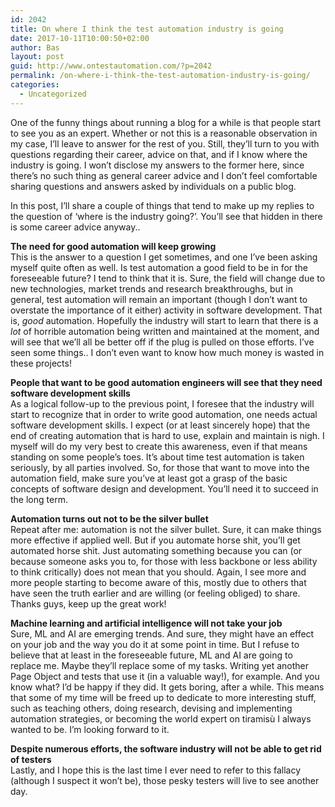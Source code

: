 ```yaml
---
id: 2042
title: On where I think the test automation industry is going
date: 2017-10-11T10:00:50+02:00
author: Bas
layout: post
guid: http://www.ontestautomation.com/?p=2042
permalink: /on-where-i-think-the-test-automation-industry-is-going/
categories:
  - Uncategorized
---
```

One of the funny things about running a blog for a while is that people start to see you as an expert. Whether or not this is a reasonable observation in my case, I&#8217;ll leave to answer for the rest of you. Still, they&#8217;ll turn to you with questions regarding their career, advice on that, and if I know where the industry is going. I won&#8217;t disclose my answers to the former here, since there&#8217;s no such thing as general career advice and I don&#8217;t feel comfortable sharing questions and answers asked by individuals on a public blog.

In this post, I&#8217;ll share a couple of things that tend to make up my replies to the question of &#8216;where is the industry going?&#8217;. You&#8217;ll see that hidden in there is some career advice anyway..

**The need for good automation will keep growing**  
This is the answer to a question I get sometimes, and one I&#8217;ve been asking myself quite often as well. Is test automation a good field to be in for the foreseeable future? I tend to think that it is. Sure, the field will change due to new technologies, market trends and research breakthroughs, but in general, test automation will remain an important (though I don&#8217;t want to overstate the importance of it either) activity in software development. That is, _good_ automation. Hopefully the industry will start to learn that there is a _lot_ of horrible automation being written and maintained at the moment, and will see that we&#8217;ll all be better off if the plug is pulled on those efforts. I&#8217;ve seen some things.. I don&#8217;t even want to know how much money is wasted in these projects!

**People that want to be good automation engineers will see that they need software development skills**  
As a logical follow-up to the previous point, I foresee that the industry will start to recognize that in order to write good automation, one needs actual software development skills. I expect (or at least sincerely hope) that the end of creating automation that is hard to use, explain and maintain is nigh. I myself will do my very best to create this awareness, even if that means standing on some people&#8217;s toes. It&#8217;s about time test automation is taken seriously, by all parties involved. So, for those that want to move into the automation field, make sure you&#8217;ve at least got a grasp of the basic concepts of software design and development. You&#8217;ll need it to succeed in the long term.

**Automation turns out not to be the silver bullet**  
Repeat after me: automation is not the silver bullet. Sure, it can make things more effective if applied well. But if you automate horse shit, you&#8217;ll get automated horse shit. Just automating something because you can (or because someone asks you to, for those with less backbone or less ability to think critically) does not mean that you should. Again, I see more and more people starting to become aware of this, mostly due to others that have seen the truth earlier and are willing (or feeling obliged) to share. Thanks guys, keep up the great work! 

**Machine learning and artificial intelligence will not take your job**  
Sure, ML and AI are emerging trends. And sure, they might have an effect on your job and the way you do it at some point in time. But I refuse to believe that at least in the foreseeable future, ML and AI are going to replace me. Maybe they&#8217;ll replace some of my tasks. Writing yet another Page Object and tests that use it (in a valuable way!), for example. And you know what? I&#8217;d be happy if they did. It gets boring, after a while. This means that some of my time will be freed up to dedicate to more interesting stuff, such as teaching others, doing research, devising and implementing automation strategies, or becoming the world expert on tiramisù I always wanted to be. I&#8217;m looking forward to it.

**Despite numerous efforts, the software industry will not be able to get rid of testers**  
Lastly, and I hope this is the last time I ever need to refer to this fallacy (although I suspect it won&#8217;t be), those pesky testers will live to see another day.